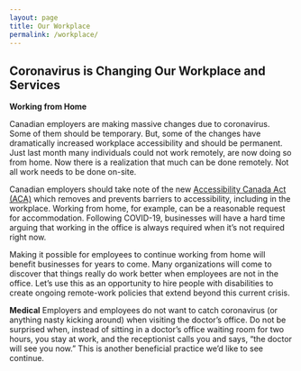 ```yaml
---
layout: page
title: Our Workplace
permalink: /workplace/
---
```


## Coronavirus is Changing Our Workplace and Services
 
**Working from Home**

Canadian employers are making massive changes due to coronavirus. Some of them should be temporary. But, some of the changes have dramatically increased workplace accessibility and should be permanent.
Just last month many individuals could not work remotely, are now doing so from home. Now there is a realization that much can be done remotely. Not all work needs to be done on-site.

Canadian employers should take note of the new [Accessibility Canada Act (ACA)](https://laws-lois.justice.gc.ca/eng/acts/A-0.6/)  which removes and prevents barriers to accessibility, including in the workplace. Working from home, for example, can be a reasonable request for accommodation. Following COVID-19,  businesses will have a hard time arguing that working in the office is always required when it’s not required right now.

Making it possible for employees to continue working from home will benefit businesses for years to come. Many organizations will come to discover that things really do work better when employees are not in the office. Let’s use this as an opportunity to hire people with disabilities to create ongoing remote-work policies that extend beyond this current crisis.

**Medical**
Employers and employees do not want to catch coronavirus (or anything nasty kicking around) when visiting the doctor’s office. Do not be surprised when, instead of sitting in a doctor’s office waiting room for two hours, you stay at work, and the receptionist calls you and says, “the doctor will see you now.” This is another beneficial practice we’d like to see continue.

